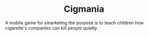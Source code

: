 <h1 align="center" id="title">Cigmania</h1>

<p id="description">A mobile game for smarketing the purpose is to teach children how cigarette's companies can kill people quietly.</p>
